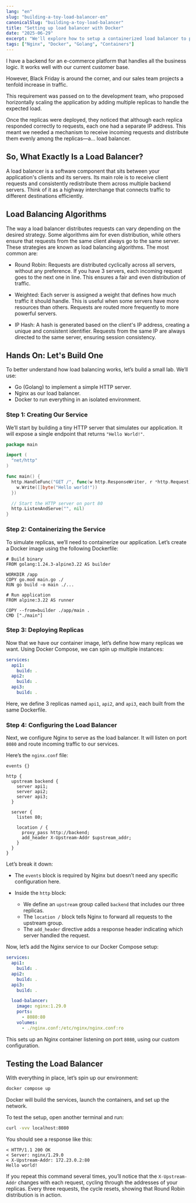 ```yaml
---
lang: "en"
slug: "building-a-toy-load-balancer-en"
canonicalSlug: "building-a-toy-load-balancer"
title: "Setting up load balancer with Docker"
date: "2025-06-29"
excerpt: "We'll explore how to setup a containerized load balancer to provide an evenly requests distribution among backend application replicas using Nginx and Docker."
tags: ["Nginx", "Docker", "Golang", "Containers"]
---
```


I have a backend for an e-commerce platform that handles all the business logic. It works well with our current customer base.

However, Black Friday is around the corner, and our sales team projects a tenfold increase in traffic.

This requirement was passed on to the development team, who proposed horizontally scaling the application by adding multiple replicas to handle the expected load.

Once the replicas were deployed, they noticed that although each replica responded correctly to requests, each one had a separate IP address. This meant we needed a mechanism to receive incoming requests and distribute them evenly among the replicas—a... load balancer.

## So, What Exactly Is a Load Balancer?

A load balancer is a software component that sits between your application's clients and its servers. Its main role is to receive client requests and consistently redistribute them across multiple backend servers. Think of it as a highway interchange that connects traffic to different destinations efficiently.

## Load Balancing Algorithms

The way a load balancer distributes requests can vary depending on the desired strategy. Some algorithms aim for even distribution, while others ensure that requests from the same client always go to the same server. These strategies are known as load balancing algorithms. The most common are:

- Round Robin: Requests are distributed cyclically across all servers, without any preference. If you have 3 servers, each incoming request goes to the next one in line. This ensures a fair and even distribution of traffic.

- Weighted: Each server is assigned a weight that defines how much traffic it should handle. This is useful when some servers have more resources than others. Requests are routed more frequently to more powerful servers.

- IP Hash: A hash is generated based on the client's IP address, creating a unique and consistent identifier. Requests from the same IP are always directed to the same server, ensuring session consistency.

## Hands On: Let's Build One

To better understand how load balancing works, let’s build a small lab. We’ll use:

- Go (Golang) to implement a simple HTTP server.
- Nginx as our load balancer.
- Docker to run everything in an isolated environment.

### Step 1: Creating Our Service

We’ll start by building a tiny HTTP server that simulates our application. It will expose a single endpoint that returns `"Hello World!"`.

```go
package main

import (
  "net/http"
)

func main() {
  http.HandleFunc("GET /", func(w http.ResponseWriter, r *http.Request) {
    w.Write([]byte("Hello world!"))
  })

  // Start the HTTP server on port 80
  http.ListenAndServe("", nil)
}
```

### Step 2: Containerizing the Service

To simulate replicas, we’ll need to containerize our application. Let’s create a Docker image using the following Dockerfile:

```docker
# Build binary
FROM golang:1.24.3-alpine3.22 AS builder

WORKDIR /app
COPY go.mod main.go ./
RUN go build -o main ./...

# Run application
FROM alpine:3.22 AS runner

COPY --from=builder ./app/main .
CMD ["./main"]
```

### Step 3: Deploying Replicas

Now that we have our container image, let’s define how many replicas we want. Using Docker Compose, we can spin up multiple instances:

```yaml
services:
  api1:
    build: .
  api2:
    build: .
  api3:
    build: .
```

Here, we define 3 replicas named `api1`, `api2`, and `api3`, each built from the same Dockerfile.

### Step 4: Configuring the Load Balancer

Next, we configure Nginx to serve as the load balancer. It will listen on port `8080` and route incoming traffic to our services.

Here’s the `nginx.conf` file:

```nginx
events {}

http {
  upstream backend {
    server api1;
    server api2;
    server api3;
  }

  server {
    listen 80;

    location / {
      proxy_pass http://backend;
      add_header X-Upstream-Addr $upstream_addr;
    }
  }
}
```

Let’s break it down:

* The `events` block is required by Nginx but doesn’t need any specific configuration here.
* Inside the `http` block:

  * We define an `upstream` group called `backend` that includes our three replicas.
  * The `location /` block tells Nginx to forward all requests to the upstream group.
  * The `add_header` directive adds a response header indicating which server handled the request.

Now, let’s add the Nginx service to our Docker Compose setup:

```yaml
services:
  api1:
    build: .
  api2:
    build: .
  api3:
    build: .

  load-balancer:
    image: nginx:1.29.0
    ports:
      - 8080:80
    volumes:
      - ./nginx.conf:/etc/nginx/nginx.conf:ro
```

This sets up an Nginx container listening on port `8080`, using our custom configuration.

## Testing the Load Balancer

With everything in place, let’s spin up our environment:

```bash
docker compose up
```

Docker will build the services, launch the containers, and set up the network.

To test the setup, open another terminal and run:

```bash
curl -vvv localhost:8080
```

You should see a response like this:

```
< HTTP/1.1 200 OK
< Server: nginx/1.29.0
< X-Upstream-Addr: 172.23.0.2:80
Hello world!
```

If you repeat this command several times, you’ll notice that the `X-Upstream-Addr` changes with each request, cycling through the addresses of your replicas. Every three requests, the cycle resets, showing that Round Robin distribution is in action.
